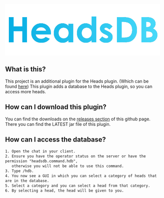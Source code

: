 ![banner](./.github/images/banner.png)

What is this?
------------------------------

This project is an additional plugin for the Heads plugin. (Which can be
found [here](https://github.com/KCodeYT/Heads/))
This plugin adds a database to the Heads plugin, so you can access more heads.

How can I download this plugin?
------------------------------

You can find the downloads on the [releases section](https://github.com/KCodeYT/HeadsDatabase/releases) of this github
page.
There you can find the LATEST jar file of this plugin.

How can I access the database?
------------------------------

    1. Open the chat in your client.
    2. Ensure you have the operator status on the server or have the permission "headsdb.command.hdb", 
       otherwise you will not be able to use this command.
    3. Type /hdb.
    4. You now see a GUI in which you can select a category of heads that are in the database.
    5. Select a category and you can select a head from that category.
    6. By selecting a head, the head will be given to you.